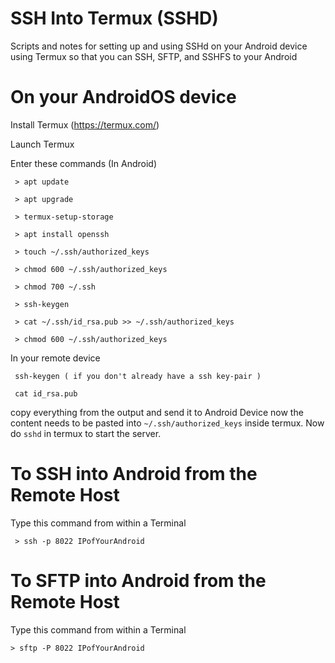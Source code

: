 # SSH Into Termux (SSHD)
Scripts and notes for setting up and using SSHd on your Android device using Termux so that you can SSH, SFTP, and SSHFS to your Android

# On your AndroidOS device 
  Install Termux (https://termux.com/)
  
  Launch Termux
  
  Enter these commands (In Android)
  
     > apt update 
     
     > apt upgrade
     
     > termux-setup-storage
     
     > apt install openssh
     
     > touch ~/.ssh/authorized_keys
     
     > chmod 600 ~/.ssh/authorized_keys
     
     > chmod 700 ~/.ssh
     
     > ssh-keygen
     
     > cat ~/.ssh/id_rsa.pub >> ~/.ssh/authorized_keys
     
     > chmod 600 ~/.ssh/authorized_keys
	 	 
In your remote device 

     ssh-keygen ( if you don't already have a ssh key-pair )
     
     cat id_rsa.pub
    
copy everything from the output and send it to Android Device now the content needs to be pasted into `~/.ssh/authorized_keys` inside termux.
Now do `sshd` in termux to start the server.

# To SSH into Android from the Remote Host

   Type this command from within a Terminal

     > ssh -p 8022 IPofYourAndroid 

# To SFTP into Android from the Remote Host

  Type this command from within a Terminal

    > sftp -P 8022 IPofYourAndroid 
